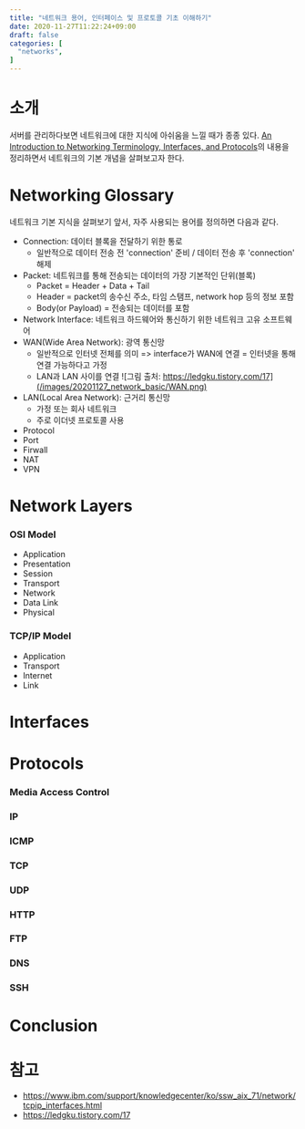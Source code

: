 ```yaml
---
title: "네트워크 용어, 인터페이스 및 프로토콜 기초 이해하기"
date: 2020-11-27T11:22:24+09:00
draft: false
categories: [  
  "networks",
]
---
```


# 소개
서버를 관리하다보면 네트워크에 대한 지식에 아쉬움을 느낄 때가 종종 있다. [An Introduction to Networking Terminology, Interfaces, and Protocols](https://www.digitalocean.com/community/tutorials/an-introduction-to-networking-terminology-interfaces-and-protocols)의 내용을 정리하면서 네트워크의 기본 개념을 살펴보고자 한다.

# Networking Glossary
네트워크 기본 지식을 살펴보기 앞서, 자주 사용되는 용어를 정의하면 다음과 같다.

* Connection: 데이터 블록을 전달하기 위한 통로
    * 일반적으로 데이터 전송 전 'connection' 준비 / 데이터 전송 후 'connection' 해제
* Packet: 네트워크를 통해 전송되는 데이터의 가장 기본적인 단위(블록)
    * Packet = Header + Data + Tail
    * Header = packet의 송수신 주소, 타임 스탬프, network hop 등의 정보 포함
    * Body(or Payload) = 전송되는 데이터를 포함
* Network Interface: 네트워크 하드웨어와 통신하기 위한 네트워크 고유 소프트웨어
* WAN(Wide Area Network): 광역 통신망
    * 일반적으로 인터넷 전체를 의미 => interface가 WAN에 연결 = 인터넷을 통해 연결 가능하다고 가정
    * LAN과 LAN 사이를 연결
        ![그림 출처: https://ledgku.tistory.com/17](/images/20201127_network_basic/WAN.png)
* LAN(Local Area Network): 근거리 통신망
    * 가정 또는 회사 네트워크 
    * 주로 이더넷 프로토콜 사용
* Protocol
* Port
* Firwall
* NAT
* VPN

# Network Layers

### OSI Model

* Application
* Presentation
* Session
* Transport
* Network
* Data Link
* Physical

### TCP/IP Model

* Application
* Transport
* Internet
* Link

# Interfaces

# Protocols

### Media Access Control

### IP

### ICMP

### TCP

### UDP

### HTTP

### FTP

### DNS

### SSH

# Conclusion



# 참고
* https://www.ibm.com/support/knowledgecenter/ko/ssw_aix_71/network/tcpip_interfaces.html
* https://ledgku.tistory.com/17